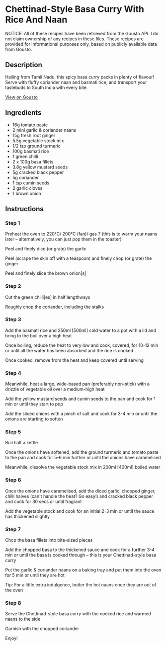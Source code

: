 # Chettinad-Style Basa Curry With Rice And Naan

NOTICE: All of these recipes have been retrieved from the Gousto API. I do not claim ownership of any recipes in these files. These recipes are provided for informational purposes only, based on publicly available data from Gousto.

## Description

Hailing from Tamil Nadu, this spicy basa curry packs in plenty of flavour! Serve with fluffy coriander naan and basmati rice, and transport your tastebuds to South India with every bite.

[View on Gousto](https://www.gousto.co.uk/recipes/cookbook/chettinad-style-basa-curry-with-rice-and-naan)

## Ingredients

- 16g tomato paste
- 2 mini garlic & coriander naans
- 15g fresh root ginger
- 5.5g vegetable stock mix
- 1/2 tsp ground turmeric
- 100g basmati rice
- 1 green chilli
- 2 x 100g basa fillets
- 3.8g yellow mustard seeds
- 5g cracked black pepper
- 5g coriander
- 1 tsp cumin seeds
- 2 garlic cloves
- 1 brown onion

## Instructions


### Step 1

Preheat the oven to 220°C/ 200°C (fan)/ gas 7 (this is to warm your naans later – alternatively, you can just pop them in the toaster)

Peel and finely dice (or grate) the garlic

Peel (scrape the skin off with a teaspoon) and finely chop (or grate) the ginger

Peel and finely slice the brown onion<span class="text-danger">[s]</span>


### Step 2

Cut the green chilli<span class="text-danger">[es]</span> in half lengthways

Roughly chop the coriander, including the stalks


### Step 3

Add the basmati rice and 250ml <span class="text-danger">[500ml]</span> cold water to a pot with a lid and bring to the boil over a high heat

Once boiling, reduce the heat to very low and cook, covered, for 10-12 min or until all the water has been absorbed and the rice is cooked

Once cooked, remove from the heat and keep covered until serving


### Step 4

Meanwhile, heat a large, wide-based pan (preferably non-stick) with a drizzle of vegetable oil over a medium-high heat

Add the yellow mustard seeds and cumin seeds to the pan and cook for 1 min or until they start to pop

Add the sliced onions with a pinch of salt and cook for 3-4 min or until the onions are starting to soften


### Step 5

Boil half a kettle

Once the onions have softened, add the ground turmeric and tomato paste to the pan and cook for 5-6 min further or until the onions have caramelised

Meanwhile, dissolve the vegetable stock mix in 200ml <span class="text-danger">[400ml]</span> boiled water


### Step 6

Once the onions have caramelised, add the diced garlic, chopped ginger, chilli halves (can't handle the heat? Go easy!) and cracked black pepper and cook for 30 secs or until fragrant

Add the vegetable stock and cook for an initial 2-3 min<span class="text-danger"> </span>or until the sauce has thickened slightly


### Step 7

Chop the basa fillets into bite-sized pieces

Add the chopped basa to the thickened sauce and cook for a further 3-4 min or until the basa is cooked through – this is your Chettinad-style basa curry

Put the garlic & coriander naans on a baking tray and put them into the oven for 5 min or until they are hot

Tip: For a little extra indulgence, butter the hot naans once they are out of the oven

### Step 8

Serve the Chettinad-style basa curry with the cooked rice and warmed naans to the side

Garnish with the chopped coriander

Enjoy!

